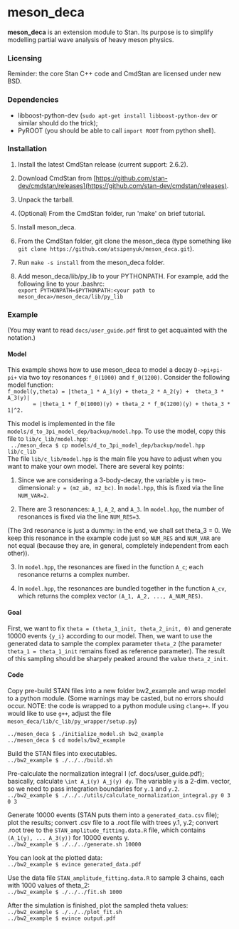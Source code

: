 # meson_deca

<b>meson_deca</b> is an extension module to Stan. Its purpose is to simplify
modelling partial wave analysis of heavy meson physics.

### Licensing

Reminder: the core Stan C++ code and CmdStan are licensed under new BSD.

### Dependencies

* libboost-python-dev (`sudo apt-get install libboost-python-dev` or similar should do the trick);
* PyROOT (you should be able to call `import ROOT` from python shell).

### Installation

1. Install the latest CmdStan release (current support: 2.6.2).
  1. Download CmdStan from [https://github.com/stan-dev/cmdstan/releases](https://github.com/stan-dev/cmdstan/releases).
  2. Unpack the tarball.
  3. (Optional) From the CmdStan folder, run 'make' on brief tutorial.

2. Install meson_deca.
  1. From the CmdStan folder, git clone the meson_deca  (type something like `git clone https://github.com/atsipenyuk/meson_deca.git`).
  2. Run `make -s install` from the meson_deca folder.
  3. Add meson_deca/lib/py_lib to your PYTHONPATH. For example, add the following
line to your .bashrc:   
`export PYTHONPATH=$PYTHONPATH:<your path to meson_deca>/meson_deca/lib/py_lib`  

### Example

(You may want to read `docs/user_guide.pdf` first to get acquainted with the
notation.)

#### Model
This example shows how to use meson_deca to model a decay `D->pi+pi-pi+`
via two toy resonances `f_0(1000)` and `f_0(1200)`. Consider the following
model function:  
`f_model(y,theta) = |theta_1 * A_1(y) + theta_2 * A_2(y) +  theta_3 * A_3(y)|`  
`        = |theta_1 * f_0(1000)(y) + theta_2 * f_0(1200)(y) + theta_3 * 1|^2.`  

This model is implemented in the file `models/d_to_3pi_model_dep/backup/model.hpp`. To use the model, copy this
file to `lib/c_lib/model.hpp`:  
` ../meson_deca $ cp models/d_to_3pi_model_dep/backup/model.hpp lib/c_lib`  
The file `lib/c_lib/model.hpp` is the main file you have to adjust when you want to make your own model. There are several key points:

1) Since we are considering a 3-body-decay, the variable `y` is two-dimensional: `y = (m2_ab, m2_bc)`. In `model.hpp`, this is fixed via the line `NUM_VAR=2`.  

2) There are 3 resonances: `A_1`, `A_2`, and `A_3`. In `model.hpp`, the number
of resonances is fixed via the line `NUM_RES=3`.  

(The 3rd resonance is just a dummy: in the end, we shall set theta_3 = 0. 
We keep this resonance in the example code just so `NUM_RES` and `NUM_VAR` are
not equal (because they are, in general, completely independent from each 
other)).  

3) In `model.hpp`, the resonances are fixed in the function `A_c`; each resonance returns a complex number.  

4) In `model.hpp`, the resonances are bundled together in the function `A_cv`, which returns the complex vector `(A_1, A_2, ..., A_NUM_RES)`.  

#### Goal
First, we want to fix `theta = (theta_1_init, theta_2_init, 0)` and generate 
10000 events `{y_i}` according to our model. Then, we want to use the 
generated data to sample the complex parameter `theta_2` (the parameter 
`theta_1 = theta_1_init` remains fixed as reference parameter). The result 
of this sampling should be sharpely peaked around the value `theta_2_init`.

#### Code

Copy pre-build STAN files into a new folder bw2_example and 
wrap model to a python module. (Some warnings may be casted, but
no errors should occur. NOTE: the code is wrapped to a python
module using `clang++`. If you would like to use `g++`, adjust the file
`meson_deca/lib/c_lib/py_wrapper/setup.py`)  
  
`../meson_deca $ ./initialize_model.sh bw2_example`  
`../meson_deca $ cd models/bw2_example`  
  
Build the STAN files into executables.  
`../bw2_example $ ./../../build.sh`  

Pre-calculate the normalization integral I (cf. docs/user_guide.pdf);
basically, calculate `\int A_i(y) A_j(y) dy`. The variable `y` is a 2-dim.
vector, so we need to pass integration boundaries for `y.1` and `y.2`.  
`../bw2_example $ ./../../utils/calculate_normalization_integral.py 0 3 0 3`  
  
Generate 10000 events (STAN puts them into a `generated_data.csv` file);
plot the results; convert .csv file to a .root file with trees y.1, y.2;
convert .root tree to the `STAN_amplitude_fitting.data.R` file, which 
contains `(A_1(y), ... A_3(y))` for 10000 events y.  
`../bw2_example $ ./../../generate.sh 10000`  
  
You can look at the plotted data:  
`../bw2_example $ evince generated_data.pdf`  
  
Use the data file `STAN_amplitude_fitting.data.R` to sample 3 chains, each
with 1000 values of theta_2:  
`../bw2_example $ ./../../fit.sh 1000`  
  
After the simulation is finished, plot the sampled theta values:  
`../bw2_example $ ./../../plot_fit.sh`  
`../bw2_example $ evince output.pdf`  




